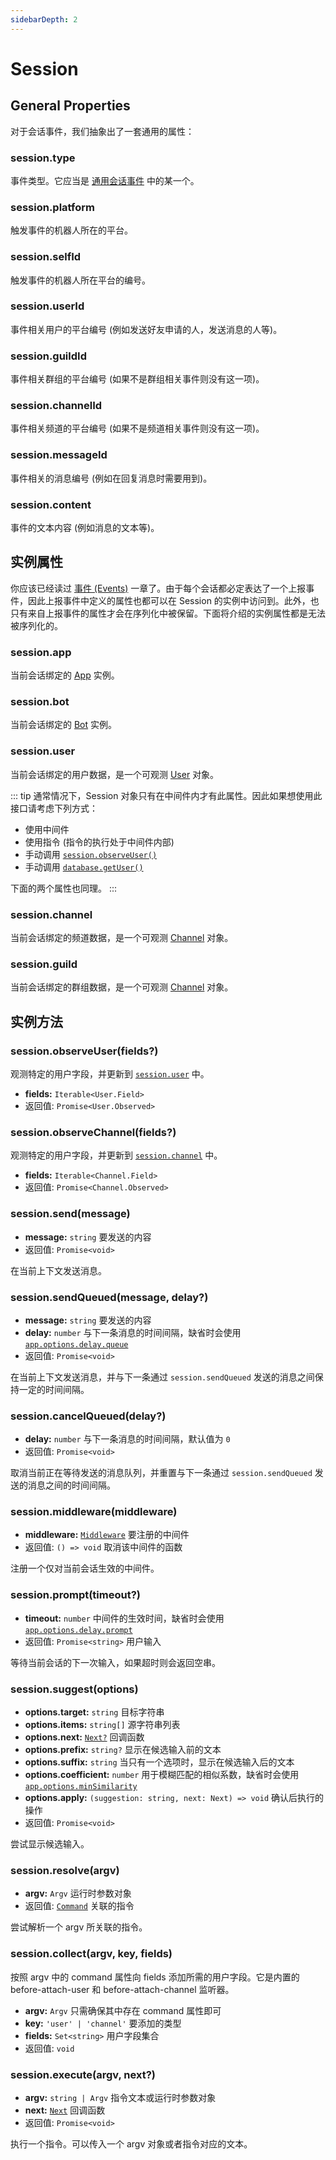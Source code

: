 ```yaml
---
sidebarDepth: 2
---
```


# Session

## General Properties

对于会话事件，我们抽象出了一套通用的属性：

### session.type

事件类型。它应当是 [通用会话事件](./events.md#通用会话事件) 中的某一个。

### session.platform

触发事件的机器人所在的平台。

### session.selfId

触发事件的机器人所在平台的编号。

### session.userId

事件相关用户的平台编号 (例如发送好友申请的人，发送消息的人等)。

### session.guildId

事件相关群组的平台编号 (如果不是群组相关事件则没有这一项)。

### session.channelId

事件相关频道的平台编号 (如果不是频道相关事件则没有这一项)。

### session.messageId

事件相关的消息编号 (例如在回复消息时需要用到)。

### session.content

事件的文本内容 (例如消息的文本等)。

## 实例属性

你应该已经读过 [事件 (Events)](./events.md) 一章了。由于每个会话都必定表达了一个上报事件，因此上报事件中定义的属性也都可以在 Session 的实例中访问到。此外，也只有来自上报事件的属性才会在序列化中被保留。下面将介绍的实例属性都是无法被序列化的。

### session.app

当前会话绑定的 [App](./app.md) 实例。

### session.bot

当前会话绑定的 [Bot](./bot.md) 实例。

### session.user

当前会话绑定的用户数据，是一个可观测 [User](./database.md#user) 对象。

::: tip
通常情况下，Session 对象只有在中间件内才有此属性。因此如果想使用此接口请考虑下列方式：

- 使用中间件
- 使用指令 (指令的执行处于中间件内部)
- 手动调用 [`session.observeUser()`](#session-observeuser-fields)
- 手动调用 [`database.getUser()`](../database/built-in.md#database-getuser-platform-id-modifier)

下面的两个属性也同理。
:::

### session.channel

当前会话绑定的频道数据，是一个可观测 [Channel](./database.md#channel) 对象。

### session.guild

当前会话绑定的群组数据，是一个可观测 [Channel](./database.md#channel) 对象。

## 实例方法

### session.observeUser(fields?)

观测特定的用户字段，并更新到 [`session.user`](#session-user) 中。

- **fields:** `Iterable<User.Field>`
- 返回值: `Promise<User.Observed>`

### session.observeChannel(fields?)

观测特定的用户字段，并更新到 [`session.channel`](#session-channel) 中。

- **fields:** `Iterable<Channel.Field>`
- 返回值: `Promise<Channel.Observed>`

### session.send(message)

- **message:** `string` 要发送的内容
- 返回值: `Promise<void>`

在当前上下文发送消息。

### session.sendQueued(message, delay?)

- **message:** `string` 要发送的内容
- **delay:** `number` 与下一条消息的时间间隔，缺省时会使用 [`app.options.delay.queue`](./app.md#options-delay)
- 返回值: `Promise<void>`

在当前上下文发送消息，并与下一条通过 `session.sendQueued` 发送的消息之间保持一定的时间间隔。

### session.cancelQueued(delay?)

- **delay:** `number` 与下一条消息的时间间隔，默认值为 `0`
- 返回值: `Promise<void>`

取消当前正在等待发送的消息队列，并重置与下一条通过 `session.sendQueued` 发送的消息之间的时间间隔。

### session.middleware(middleware)

- **middleware:** [`Middleware`](../../guide/message.md#中间件) 要注册的中间件
- 返回值: `() => void` 取消该中间件的函数

注册一个仅对当前会话生效的中间件。

### session.prompt(timeout?) <Badge text="beta" type="warning"/>

- **timeout:** `number` 中间件的生效时间，缺省时会使用 [`app.options.delay.prompt`](./app.md#options-delay)
- 返回值: `Promise<string>` 用户输入

等待当前会话的下一次输入，如果超时则会返回空串。

### session.suggest(options)

- **options.target:** `string` 目标字符串
- **options.items:** `string[]` 源字符串列表
- **options.next:** [`Next?`](../../guide/message.md#使用中间件) 回调函数
- **options.prefix:** `string?` 显示在候选输入前的文本
- **options.suffix:** `string` 当只有一个选项时，显示在候选输入后的文本
- **options.coefficient:** `number` 用于模糊匹配的相似系数，缺省时会使用 [`app.options.minSimilarity`](./app.md#options-minsimilarity)
- **options.apply:** `(suggestion: string, next: Next) => void` 确认后执行的操作
- 返回值: `Promise<void>`

尝试显示候选输入。

### session.resolve(argv)

- **argv:** `Argv` 运行时参数对象
- 返回值: [`Command`](./command.md) 关联的指令

尝试解析一个 argv 所关联的指令。

### session.collect(argv, key, fields)

按照 argv 中的 command 属性向 fields 添加所需的用户字段。它是内置的 before-attach-user 和 before-attach-channel 监听器。

- **argv:** `Argv` 只需确保其中存在 command 属性即可
- **key:** `'user' | 'channel'` 要添加的类型
- **fields:** `Set<string>` 用户字段集合
- 返回值: `void`

### session.execute(argv, next?)

- **argv:** `string | Argv` 指令文本或运行时参数对象
- **next:** [`Next`](../../guide/message.md#使用中间件) 回调函数
- 返回值: `Promise<void>`

执行一个指令。可以传入一个 argv 对象或者指令对应的文本。
